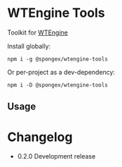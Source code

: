 # WTEngine Tools

Toolkit for [WTEngine](https://github.com/wtfsystems/wtengine)

Install globally:
```
npm i -g @spongex/wtengine-tools
```

Or per-project as a dev-dependency:
```
npm i -D @spongex/wtengine-tools
```

## Usage

# Changelog
- 0.2.0 Development release
